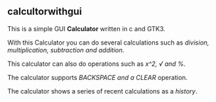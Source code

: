 ## calcultorwithgui
This is a simple GUI **Calculator** written in c and GTK3.

With this Calculator you can do several calculations such as *division, multiplication, subtraction and addition*.

This calculator can also do operations such as *x^2, √ and %*.

The calculator supports *BACKSPACE and a CLEAR* operation.

The calculator shows a series of recent calculations as a *history*.

